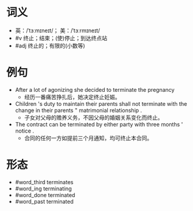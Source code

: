 # 词义
- 英：/ˈtɜːmɪneɪt/； 美：/ˈtɜːrmɪneɪt/
- #v 终止；结束；(使)停止；到达终点站
- #adj 终止的；有限的(小数等)
# 例句
- After a lot of agonizing she decided to terminate the pregnancy
	- 经历一番痛苦挣扎后，她决定终止妊娠。
- Children 's duty to maintain their parents shall not terminate with the change in their parents " matrimonial relationship .
	- 子女对父母的赡养义务，不因父母的婚姻关系变化而终止。
- The contract can be terminated by either party with three months ' notice .
	- 合同的任何一方如提前三个月通知，均可终止本合同。
# 形态
- #word_third terminates
- #word_ing terminating
- #word_done terminated
- #word_past terminated
